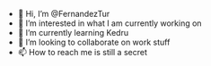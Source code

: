 - 👋 Hi, I’m @FernandezTur
- 👀 I’m interested in what I am currently working on
- 🌱 I’m currently learning Kedru
- 💞️ I’m looking to collaborate on work stuff
- 📫 How to reach me is still a secret

<!---
FernandezTur/FernandezTur is a ✨ special ✨ repository because its `README.md` (this file) appears on your GitHub profile.
You can click the Preview link to take a look at your changes.
--->
